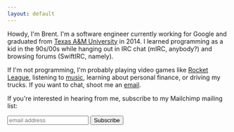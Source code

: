 ```yaml
---
layout: default
---
```


Howdy, I'm Brent. I'm a software engineer currently working for Google and graduated from [Texas A&amp;M University](http://www.tamu.edu) in 2014. I learned programming as a kid in the 90s/00s while hanging out in IRC chat (mIRC, anybody?) and browsing forums (SwiftIRC, namely).

If I'm not programming, I'm probably playing video games like [Rocket League](https://rocketleague.tracker.network/profile/steam/76561198099061550), listening to [music](https://www.last.fm/user/brentwalther), learning about personal finance, or driving my trucks. If you want to chat, shoot me an [email](mailto:brent@walther.io).

If you're interested in hearing from me, subscribe to my Mailchimp mailing list:

<div id="mc_embed_signup">
  <form action="https://brentwalther.us20.list-manage.com/subscribe/post?u=ed16f148131e1569d3a16bd5a&id=af448a4a3f" method="post" id="mc-embedded-subscribe-form" name="mc-embedded-subscribe-form" target="_blank" novalidate>
    <input type="email" value="" name="EMAIL" class="email" id="mce-EMAIL" placeholder="email address" required>
    <input type="hidden" name="b_ed16f148131e1569d3a16bd5a_af448a4a3f" tabindex="-1" value="">
    <button type="submit" value="Subscribe" name="subscribe" id="mc-embedded-subscribe">Subscribe</button>
  </form>
</div>
